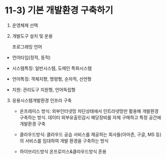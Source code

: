 # 11-3) 기본 개발환경 구축하기

1) 운영체제 선택

2) 개발도구 설치 및 운용

    프로그래밍 언어

- 언어타입(정적, 동적)

- 시스템특징: 일반시스템, 도메인 특화시스템

- 언어특징: 객체지향, 명령형, 순차적, 선언형

- 지원: 관리도구 지원형, 언어독립형

3) 응용시스템개발환경 인프라 구축

    - 온프레미스 방식: 외부인터넷망 차단상태에서 인트라넷망만 활용해 개발환경 구축하는 방식. 데이터 외부유출민감시 해당장비를 자체 구매하고 특정 공간에 개발환경 구축

    - 클라우드방식:  클라우드 공습 서비스를 제공하는 회사들(아마존, 구글, MS 등)의 서비스를 임대하여 개발 환경을 구축하는 방식

    - 하이브리드방식 온프로미스&클라우드방식 혼용
